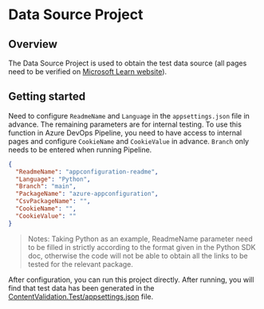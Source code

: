 # Data Source Project

## Overview

The Data Source Project is used to obtain the test data source (all pages need to be verified on [Microsoft Learn website](https://learn.microsoft.com/en-us/python/api/overview/azure/?view=azure-python)).

## Getting started

Need to configure `ReadmeName` and `Language` in the `appsettings.json` file in advance. The remaining parameters are for internal testing. To use this function in Azure DevOps Pipeline, you need to have access to internal pages and configure `CookieName` and `CookieValue` in advance. `Branch` only needs to be entered when running Pipeline.

```json
{
  "ReadmeName": "appconfiguration-readme",
  "Language": "Python",
  "Branch": "main",
  "PackageName": "azure-appconfiguration",
  "CsvPackageName": "",
  "CookieName": "",
  "CookieValue": ""
}
```

>Notes: Taking Python as an example, ReadmeName parameter need to be filled in strictly according to the format given in the Python SDK doc, otherwise the code will not be able to obtain all the links to be tested for the relevant package.

After configuration, you can run this project directly. After running, you will find that test data has been generated in the [ContentValidation.Test/appsettings.json](../ContentValidation.Test/appsettings.json) file.
